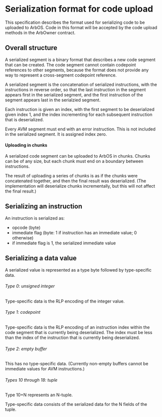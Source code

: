 # Serialization format for code upload



This specification describes the format used for serializing code to be uploaded to ArbOS.  Code in this format will be accepted by the code upload methods in the ArbOwner contract.

## Overall structure

A serialized segment is a binary format that describes a new code segment that can be created. The code segment cannot contain codepoint references to other segments, because the format does not provide any way to represent a cross-segment codepoint reference.

A serialized segment is the concatenation of serialized instructions, with the instructions in reverse order, so that the last instruction in the segment appears first in the serialized segment, and the first instruction of the segment appears last in the serialzied segment. 

Each instruction is given an index, with the first segment to be deserialized given index 1, and the index incrementing for each subsequent instruction that is deserialized.

Every AVM segment must end with an error instruction. This is not included in the serialized segment. It is assigned index zero.

#### Uploading in chunks

A serialized code segment can be uploaded to ArbOS in chunks. Chunks can be of any size, but each chunk must end on a boundary between instructions.

The result of uploading a series of chunks is as if the chunks were concatenated together, and then the final result was deserialized.  (The implementation will deserialize chunks incrementally, but this will not affect the final result.)

## Serializing an instruction

An instruction is serialized as:

* opcode (byte)
* immediate flag (byte: 1 if instruction has an immediate value; 0 otherwise)
* if immediate flag is 1, the serialized immediate value

## Serializing a data value

A serialized value is represented as a type byte followed by type-specific data.

###### Type 0: unsigned integer

Type-specific data is the RLP encoding of the integer value.

###### Type 1: codepoint

Type-specific data is the RLP encoding of an instruction index within the code segment that is currently being deserialized.  The index must be less than the index of the instruction that is currently being deserialized.

###### Type 2: empty buffer

This has no type-specific data.  (Currently non-empty buffers cannot be immediate values for AVM instructions.)

###### Types 10 through 18: tuple

Type 10+N represents an N-tuple.

Type-specific data consists of the serialized data for the N fields of the tuple.